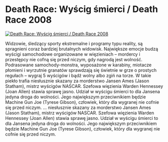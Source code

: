 Death Race: Wyścig śmierci / Death Race 2008 
=============
[![Death Race: Wyścig śmierci / Death Race 2008 ](http://vidos.pl/images/player.gif)](http://vidos.pl/death-race-wyscig-smierci-death-race-2008)

 Widzowie, śledzący sporty ekstremalne i programy typu reality, są spragnieni coraz bardziej brutalnych widowisk. Największe emocje budzą wyścigi samochodowe organizowane w więzieniach – mordercy i przestępcy nie cofną się przed niczym, gdy nagrodą jest wolność. Podrasowane samochody-monstra, wyposażone w karabiny, miotacze płomieni i wyrzutnie granatów sprawdzają się świetnie w grze o prostych regułach – wygraj 5 wyścigów i bądź wolny albo zgiń na torze. W takie piekło trafia niesłusznie skazany za morderstwo Jansen Ames (Jason Statham), mistrz wyścigów NASCAR. Szefowa więzienia Warden Hennessey (Joan Allen) stawia sprawę jasno. Udział w wyścigu śmierci to dla Jansena jedyna droga do wolności. Jego największym przeciwnikiem będzie Machine Gun Joe (Tyrese Gibson), człowiek, który dla wygranej nie cofnie się przed niczym.   ... niesłusznie skazany za morderstwo Jansen Ames (Jason Statham), mistrz wyścigów NASCAR. Szefowa więzienia Warden Hennessey (Joan Allen) stawia sprawę jasno. Udział w wyścigu śmierci to dla Jansena jedyna droga do wolności. Jego największym przeciwnikiem będzie Machine Gun Joe (Tyrese Gibson), człowiek, który dla wygranej nie cofnie się przed niczym.
